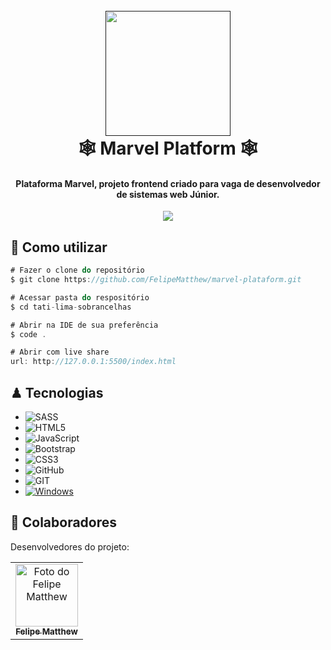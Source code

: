 <h1 align="center">
  <br>
  <a href=""><img src="https://media.discordapp.net/attachments/966886692109819994/1241956223138660372/Marvel_Logo.svg.png?ex=664c155e&is=664ac3de&hm=0a842f62a72ba817fda4000ed94818af5e5a380d82c86264712ff3025761199a&=&format=webp&quality=lossless&width=1681&height=676" width="200"></a>
  <br>
🕸️ Marvel Platform 🕸️
  <br>
</h1>

<h4 align="center">Plataforma Marvel, projeto frontend criado para vaga de desenvolvedor de sistemas web Júnior.</h4>

<div style="display: flex; justify-content: center; align-items: center;">

<img src="[https://media.discordapp.net/attachments/991496734125604915/1197684985159757864/Screenshot_2024-01-18_203159.png?ex=65bc2a10&is=65a9b510&hm=1a80150ecf30aee4ebe0f75a424173d4b22cd82e4dad6818accb5168a48ed036&=&format=webp&quality=lossless&width=1100&height=668](https://media.discordapp.net/attachments/966886692109819994/1241957283420704779/Screenshot_2024-05-20_003430.png?ex=664c165a&is=664ac4da&hm=6a97055a49b6e3cf211403aa364bed00b72c6e2e68d9cff4d2785c975a2060bb&=&format=webp&quality=lossless&width=1436&height=676)">
</div>

## **🦄** Como utilizar

```js
# Fazer o clone do repositório
$ git clone https://github.com/FelipeMatthew/marvel-plataform.git

# Acessar pasta do respositório
$ cd tati-lima-sobrancelhas

# Abrir na IDE de sua preferência
$ code .

# Abrir com live share
url: http://127.0.0.1:5500/index.html
```


## ♟ Tecnologias

* ![SASS](https://img.shields.io/badge/SASS-hotpink.svg?style=for-the-badge&logo=SASS&logoColor=white)
* ![HTML5](https://img.shields.io/badge/html5-%23E34F26.svg?style=for-the-badge&logo=html5&logoColor=white)
* ![JavaScript](https://img.shields.io/badge/javascript-%23323330.svg?style=for-the-badge&logo=javascript&logoColor=%23F7DF1E)
* ![Bootstrap](https://img.shields.io/badge/bootstrap-%238511FA.svg?style=for-the-badge&logo=bootstrap&logoColor=white)
* ![CSS3](https://img.shields.io/badge/CSS3-1572B6?style=for-the-badge&logo=css3&logoColor=white)
* ![GitHub](https://img.shields.io/badge/github-%23121011.svg?style=for-the-badge&logo=github&logoColor=white)
* ![GIT](https://img.shields.io/badge/Git-E34F26?style=for-the-badge&logo=git&logoColor=white)
* [![Windows](https://img.shields.io/badge/Windows-0078D6?style=for-the-badge&logo=windows&logoColor=white)](https://www.microsoft.com/pt-br/windows/get-windows-10)



## 🤝 Colaboradores

Desenvolvedores do projeto:

<table>
  <tr>
    <td align="center">
      <a href="https://github.com/FelipeMatthew">
        <img src="https://avatars.githubusercontent.com/u/102431464?v=4" width="100px;" alt="Foto do Felipe Matthew "/><br>
        <sub>
          <b>Felipe Matthew</b>
        </sub>
      </a>
    </td>
  </tr>
</table>
